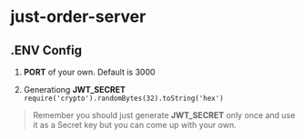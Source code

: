 # just-order-server

## .ENV Config

1. **PORT** of your own. Default is 3000

2. Generationg **JWT_SECRET**
   `require('crypto').randomBytes(32).toString('hex')`

> Remember you should just generate **JWT_SECRET** only once and use it as a Secret key but you can come up with your own.
